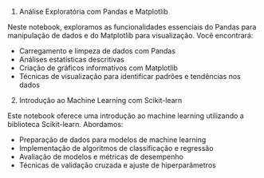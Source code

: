 1. Análise Exploratória com Pandas e Matplotlib

Neste notebook, exploramos as funcionalidades essenciais do Pandas para manipulação de dados e do Matplotlib para visualização. Você encontrará:
- Carregamento e limpeza de dados com Pandas
- Análises estatísticas descritivas
- Criação de gráficos informativos com Matplotlib
- Técnicas de visualização para identificar padrões e tendências nos dados
2. Introdução ao Machine Learning com Scikit-learn

Este notebook oferece uma introdução ao machine learning utilizando a biblioteca Scikit-learn. Abordamos:

- Preparação de dados para modelos de machine learning
- Implementação de algoritmos de classificação e regressão
- Avaliação de modelos e métricas de desempenho
- Técnicas de validação cruzada e ajuste de hiperparâmetros